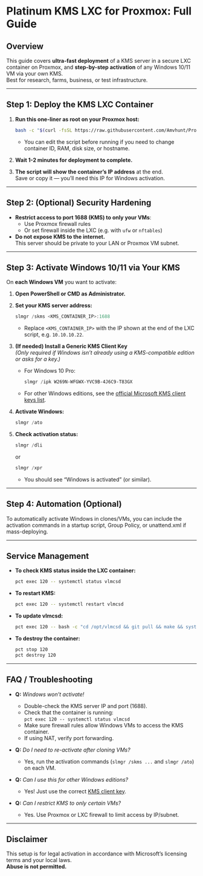 # Platinum KMS LXC for Proxmox: Full Guide

## Overview

This guide covers **ultra-fast deployment** of a KMS server in a secure LXC container on Proxmox, and **step-by-step activation** of any Windows 10/11 VM via your own KMS.  
Best for research, farms, business, or test infrastructure.

---

## Step 1: Deploy the KMS LXC Container

1. **Run this one-liner as root on your Proxmox host:**
   ```bash
   bash -c "$(curl -fsSL https://raw.githubusercontent.com/Amvhunt/Proxmox-KMS-LXC/refs/heads/main/proxmox-create-kms-lxc.sh)"
   ```
   - You can edit the script before running if you need to change container ID, RAM, disk size, or hostname.

2. **Wait 1-2 minutes for deployment to complete.**

3. **The script will show the container’s IP address** at the end.  
   Save or copy it — you’ll need this IP for Windows activation.

---

## Step 2: (Optional) Security Hardening

- **Restrict access to port 1688 (KMS) to only your VMs**:  
  - Use Proxmox firewall rules  
  - Or set firewall inside the LXC (e.g. with `ufw` or `nftables`)
- **Do not expose KMS to the internet.**  
  This server should be private to your LAN or Proxmox VM subnet.

---

## Step 3: Activate Windows 10/11 via Your KMS

On **each Windows VM** you want to activate:

1. **Open PowerShell or CMD as Administrator.**

2. **Set your KMS server address:**
   ```powershell
   slmgr /skms <KMS_CONTAINER_IP>:1688
   ```
   - Replace `<KMS_CONTAINER_IP>` with the IP shown at the end of the LXC script, e.g. `10.10.10.22`.

3. **(If needed) Install a Generic KMS Client Key**  
   *(Only required if Windows isn’t already using a KMS-compatible edition or asks for a key.)*

   - For Windows 10 Pro:
     ```powershell
     slmgr /ipk W269N-WFGWX-YVC9B-4J6C9-T83GX
     ```
   - For other Windows editions, see the [official Microsoft KMS client keys list](https://learn.microsoft.com/en-us/windows-server/get-started/kmsclientkeys).

4. **Activate Windows:**
   ```powershell
   slmgr /ato
   ```

5. **Check activation status:**
   ```powershell
   slmgr /dli
   ```
   or
   ```powershell
   slmgr /xpr
   ```
   - You should see “Windows is activated” (or similar).

---

## Step 4: Automation (Optional)

To automatically activate Windows in clones/VMs, you can include the activation commands in a startup script, Group Policy, or unattend.xml if mass-deploying.

---

## Service Management

- **To check KMS status inside the LXC container:**
  ```bash
  pct exec 120 -- systemctl status vlmcsd
  ```
- **To restart KMS:**
  ```bash
  pct exec 120 -- systemctl restart vlmcsd
  ```
- **To update vlmcsd:**
  ```bash
  pct exec 120 -- bash -c "cd /opt/vlmcsd && git pull && make && systemctl restart vlmcsd"
  ```
- **To destroy the container:**
  ```bash
  pct stop 120
  pct destroy 120
  ```

---

## FAQ / Troubleshooting

- **Q:** *Windows won’t activate!*
  - Double-check the KMS server IP and port (1688).
  - Check that the container is running:  
    `pct exec 120 -- systemctl status vlmcsd`
  - Make sure firewall rules allow Windows VMs to access the KMS container.
  - If using NAT, verify port forwarding.

- **Q:** *Do I need to re-activate after cloning VMs?*
  - Yes, run the activation commands (`slmgr /skms ...` and `slmgr /ato`) on each VM.

- **Q:** *Can I use this for other Windows editions?*
  - Yes! Just use the correct [KMS client key](https://learn.microsoft.com/en-us/windows-server/get-started/kmsclientkeys).

- **Q:** *Can I restrict KMS to only certain VMs?*
  - Yes. Use Proxmox or LXC firewall to limit access by IP/subnet.

---

## Disclaimer

This setup is for legal activation in accordance with Microsoft’s licensing terms and your local laws.  
**Abuse is not permitted.**
